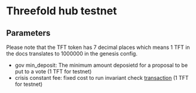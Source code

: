 # Threefold hub testnet

## Parameters
Please note that the TFT token has 7 decimal places which means 1 TFT in the docs translates to 1000000 in the genesis config.

- gov min_deposit: The minimum amount deposietd for a proposal to be put to a vote (1 TFT for testnet) 
- crisis constant fee: fixed cost to run invariant check [transaction](https://docs.cosmos.network/v0.44/modules/crisis/01_state.html) (1 TFT for testnet)